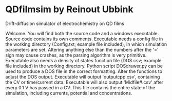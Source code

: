 # QDfilmsim by Reinout Ubbink
Drift-diffusion simulator of electrochemistry on QD films

Welcome.
You will find both the source code and a windows executable. 
Source code contains its own comments.
Executable needs a config file in the working directory (Config.txt; example file included), in which simulation parameters are set. 
Altering anything else than the numbers after the '=' sign may cause crashes, as the parsing algorithm is very primitive. 
Executable also needs a density of states function file (DOS.csv; example file included) in the working directory. 
Python script DOSdrawer.py can be used to produce a DOS file in the correct formatting. Alter the functions to adjust the DOS output.
Executable will output 'outputcpp.csv', containing the CV or time/current data.
Executable will also output 'Midfile#.csv' after every 0.1 V has passed in a CV. This file contains the entire state of the simulation, including currents, potential and concentrations.
